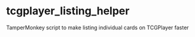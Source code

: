 # tcgplayer_listing_helper
TamperMonkey script to make listing individual cards on TCGPlayer faster

